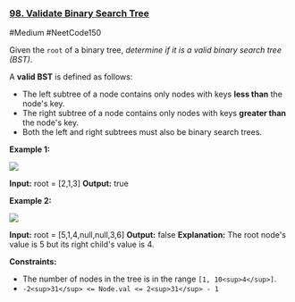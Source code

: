 ### [98. Validate Binary Search Tree](https://leetcode.com/problems/validate-binary-search-tree/)

#Medium #NeetCode150

Given the `root` of a binary tree, _determine if it is a valid binary search tree (BST)_.

A **valid BST** is defined as follows:

- The left
  subtree
  of a node contains only nodes with keys **less than** the node's key.
- The right subtree of a node contains only nodes with keys **greater than** the node's key.
- Both the left and right subtrees must also be binary search trees.

**Example 1:**

![](https://assets.leetcode.com/uploads/2020/12/01/tree1.jpg)

**Input:** root = \[2,1,3\]
**Output:** true

**Example 2:**

![](https://assets.leetcode.com/uploads/2020/12/01/tree2.jpg)

**Input:** root = \[5,1,4,null,null,3,6\]
**Output:** false
**Explanation:** The root node's value is 5 but its right child's value is 4.

**Constraints:**

- The number of nodes in the tree is in the range `[1, 10<sup>4</sup>]`.
- `-2<sup>31</sup> <= Node.val <= 2<sup>31</sup> - 1`
